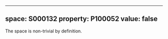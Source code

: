   ---
  space: S000132
  property: P100052
  value: false
  ---
  
  The space is non-trivial by definition.
